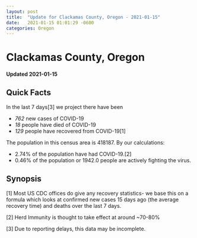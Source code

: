 ```yaml
---
layout: post
title:  "Update for Clackamas County, Oregon - 2021-01-15"
date:   2021-01-15 01:01:29 -0600
categories: Oregon
---
```


# Clackamas County, Oregon
#### Updated 2021-01-15

## Quick Facts

In the last 7 days[3] we project there have been
- *762* new cases of COVID-19
- *18* people have died of COVID-19
- *129* people have recovered from COVID-19[1]

The population in this census area is 418187. By our calculations:
- 2.74% of the population have had COVID-19.[2]
- 0.46% of the population or 1942.0 people are actively fighting the virus.

## Synopsis




[1] Most US CDC offices do give any recovery statistics- we base this on a formula which looks at confirmed new cases
15 days ago (the average recovery time) and deaths over the last 7 days.

[2] Herd Immunity is thought to take effect at around ~70-80%

[3] Due to reporting delays, this data may be incomplete.
 
    